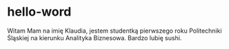 # hello-word

Witam
Mam na imię Klaudia, jestem studentką pierwszego roku Politechniki Śląskiej na kierunku Analityka Biznesowa. Bardzo lubię sushi.

